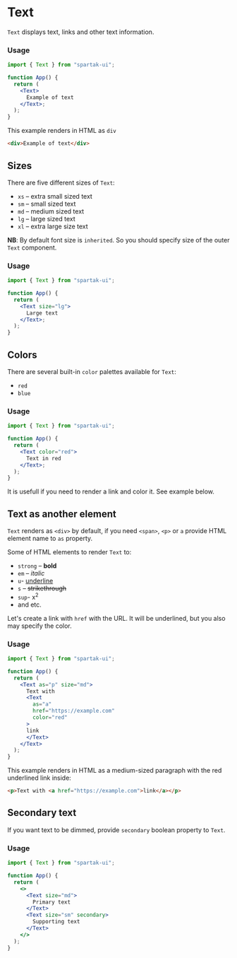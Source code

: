 # Text

`Text` displays text, links and other text information.

### Usage

```jsx
import { Text } from "spartak-ui";

function App() {
  return (
    <Text>
      Example of text
    </Text>;
  );
}
```

This example renders in HTML as `div`

```html
<div>Example of text</div>
```

## Sizes

There are five different sizes of `Text`:

- `xs` – extra small sized text
- `sm` – small sized text
- `md` – medium sized text
- `lg` – large sized text
- `xl` – extra large size text

**NB**: By default font size is `inherited`. So you should specify size of the outer `Text` component.

### Usage

```jsx
import { Text } from "spartak-ui";

function App() {
  return (
    <Text size="lg">
      Large text
    </Text>;
  );
}
```

## Colors

There are several built-in `color` palettes available for `Text`:

- `red`
- `blue`

### Usage

```jsx
import { Text } from "spartak-ui";

function App() {
  return (
    <Text color="red">
      Text in red
    </Text>;
  );
}
```

It is usefull if you need to render a link and color it. See example below.

## Text as another element

`Text` renders as `<div>` by default, if you need `<span>`, `<p>` or `a` provide HTML element name to `as` property.

Some of HTML elements to render `Text` to:

- `strong` – **bold**
- `em` – *italic*
- `u`- <u>underline</u>
- `s` – <s>strikethrough</s>
- `sup`- x<sup>2<sup>
- and etc.

Let's create a link with `href` with the URL. It will be underlined, but you also may specify the color.

### Usage

```jsx
import { Text } from "spartak-ui";

function App() {
  return (
    <Text as="p" size="md">
      Text with 
      <Text
        as="a"
        href="https://example.com"
        color="red"
      >
      link
      </Text>
    </Text>
  );
}
```

This example renders in HTML as a medium-sized paragraph with the red underlined link inside:

```html
<p>Text with <a href="https://example.com">link</a></p>
```

## Secondary text

If you want text to be dimmed, provide `secondary` boolean  property to `Text`.

### Usage

```jsx
import { Text } from "spartak-ui";

function App() {
  return (
    <>
      <Text size="md">
        Primary text
      </Text>
      <Text size="sm" secondary>
        Supporting text
      </Text>
    </>
  );
}
```